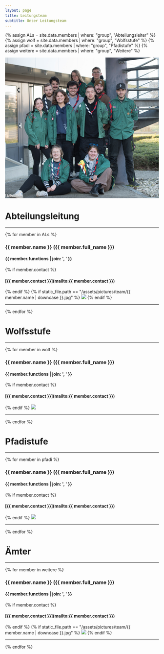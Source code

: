 ```yaml
---
layout: page
title: Leitungsteam
subtitle: Unser Leitungsteam
---
```


{% assign ALs = site.data.members | where: "group", "Abteilungsleiter" %}
{% assign wolf = site.data.members | where: "group", "Wolfsstufe" %}
{% assign pfadi = site.data.members | where: "group", "Pfadistufe" %}
{% assign weitere = site.data.members | where: "group", "Weitere" %}

<img src="/assets/pictures/team/leitungsteam.jpg" class=member_img />


# Abteilungsleitung
---
{% for member in ALs %}
### {{ member.name }} ({{ member.full_name }})
#### {{ member.functions | join: ', ' }}
{% if member.contact %}
#### [{{ member.contact }}](mailto:{{ member.contact }})
{% endif %}
{% if static_file.path == "/assets/pictures/team/{{ member.name | downcase }}.jpg" %}
<img src="/assets/pictures/team/{{ member.name | downcase }}.jpg" class=member_img />
{% endif %}

---
{% endfor %}


# Wolfsstufe
---
{% for member in wolf %}
### {{ member.name }} ({{ member.full_name }})
#### {{ member.functions | join: ', ' }}
{% if member.contact %}
#### [{{ member.contact }}](mailto:{{ member.contact }})
{% endif %}
<img src="/assets/pictures/team/{{ member.name | downcase }}.jpg" class=member_img />

---
{% endfor %}


# Pfadistufe
---
{% for member in pfadi %}
### {{ member.name }} ({{ member.full_name }})
#### {{ member.functions | join: ', ' }}
{% if member.contact %}
#### [{{ member.contact }}](mailto:{{ member.contact }})
{% endif %}
<img src="/assets/pictures/team/{{ member.name | downcase }}.jpg" class=member_img />

---
{% endfor %}


# Ämter
---
{% for member in weitere %}
### {{ member.name }} ({{ member.full_name }})
#### {{ member.functions | join: ', ' }}
{% if member.contact %}
#### [{{ member.contact }}](mailto:{{ member.contact }})
{% endif %}
{% if static_file.path == "/assets/pictures/team/{{ member.name | downcase }}.jpg" %}
<img src="/assets/pictures/team/{{ member.name | downcase }}.jpg" class=member_img />
{% endif %}

---
{% endfor %}
